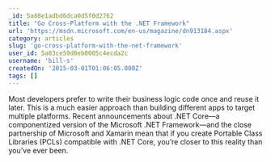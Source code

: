 ```yaml
---
_id: 5a88e1adbd6dca0d5f0d2762
title: "Go Cross-Platform with the .NET Framework"
url: 'https://msdn.microsoft.com/en-us/magazine/dn913184.aspx'
category: articles
slug: 'go-cross-platform-with-the-net-framework'
user_id: 5a83ce59d6eb0005c4ecda2c
username: 'bill-s'
createdOn: '2015-03-01T01:06:05.000Z'
tags: []
---
```


Most developers prefer to write their business logic code once and reuse it later. This is a much easier approach than building different apps to target multiple platforms. Recent announcements about .NET Core—a componentized version of the Microsoft .NET Framework—and the close partnership of Microsoft and Xamarin mean that if you create Portable Class Libraries (PCLs) compatible with .NET Core, you’re closer to this reality than you’ve ever been.
